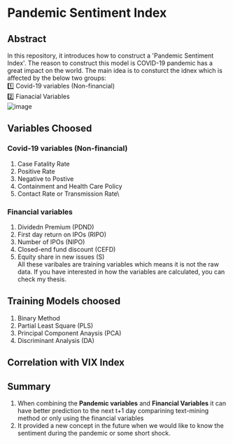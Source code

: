 # Pandemic Sentiment Index
## Abstract
In this repository, it introduces how to construct a 'Pandemic Sentiment Index'. The reason to construct this model is COVID-19 pandemic has a great impact on the world. 
The main idea is to consturct the idnex which is affected by the below two groups:\
1️⃣ Covid-19 variables (Non-financial)\
2️⃣ Fianacial Variables\
![image](https://github.com/dsChenWu/Pandemic-Sentiment-Index/assets/115355972/034b496e-9671-4213-afea-2da44dbf97d5)

## Variables Choosed
### Covid-19 variables (Non-financial)
1. Case Fatality Rate 
2. Positive Rate
3. Negative to Postive
4. Containment and Health Care Policy
5. Contact Rate or Transmission Rate\
### Financial variables
1. Dividedn Premium (PDND)
2. First day return on IPOs (RIPO)
3. Number of IPOs (NIPO)
4. Closed-end fund discount (CEFD)
5. Equity share in new issues (S)\
All these varibales are training variables which means it is not the raw data. If you have interested in how the variables are calculated, you can check my thesis.

## Training Models choosed
1. Binary Method
2. Partial Least Square (PLS)
3. Principal Component Anaysis (PCA)
4. Discriminant Analysis (DA)

## Correlation with VIX Index

## Summary
1. When combining the **Pandemic variables** and **Financial Variables** it can have better prediction to the next t+1 day comparining text-mining method or only using the financial variables
2. It provided a new concept in the future when we would like to know the sentiment during the pandemic or some short shock.
